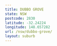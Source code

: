 ```yaml
---
title: DUBBO GROVE
state: NSW
postcode: 2830
latitude: -32.24224
longitude: 148.657282
url: /nsw/dubbo-grove/
layout: suburb
---
```

